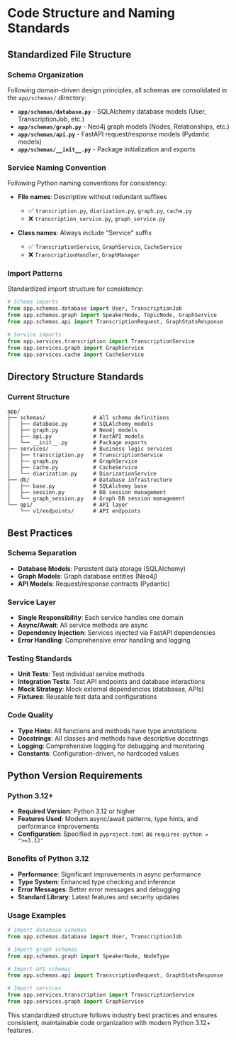 # Code Structure and Naming Standards

## Standardized File Structure

### **Schema Organization**
Following domain-driven design principles, all schemas are consolidated in the `app/schemas/` directory:

- **`app/schemas/database.py`** - SQLAlchemy database models (User, TranscriptionJob, etc.)
- **`app/schemas/graph.py`** - Neo4j graph models (Nodes, Relationships, etc.)
- **`app/schemas/api.py`** - FastAPI request/response models (Pydantic models)
- **`app/schemas/__init__.py`** - Package initialization and exports

### **Service Naming Convention**
Following Python naming conventions for consistency:

- **File names**: Descriptive without redundant suffixes
  - ✅ `transcription.py`, `diarization.py`, `graph.py`, `cache.py`
  - ❌ `transcription_service.py`, `graph_service.py`

- **Class names**: Always include "Service" suffix
  - ✅ `TranscriptionService`, `GraphService`, `CacheService`
  - ❌ `TranscriptionHandler`, `GraphManager`

### **Import Patterns**
Standardized import structure for consistency:

```python
# Schema imports
from app.schemas.database import User, TranscriptionJob
from app.schemas.graph import SpeakerNode, TopicNode, GraphService
from app.schemas.api import TranscriptionRequest, GraphStatsResponse

# Service imports
from app.services.transcription import TranscriptionService
from app.services.graph import GraphService
from app.services.cache import CacheService
```

## Directory Structure Standards

### **Current Structure**
```
app/
├── schemas/               # All schema definitions
│   ├── database.py        # SQLAlchemy models
│   ├── graph.py           # Neo4j models
│   ├── api.py             # FastAPI models
│   └── __init__.py        # Package exports
├── services/              # Business logic services
│   ├── transcription.py   # TranscriptionService
│   ├── graph.py           # GraphService
│   ├── cache.py           # CacheService
│   └── diarization.py     # DiarizationService
├── db/                    # Database infrastructure
│   ├── base.py            # SQLAlchemy base
│   ├── session.py         # DB session management
│   └── graph_session.py   # Graph DB session management
└── api/                   # API layer
    └── v1/endpoints/      # API endpoints
```

## Best Practices

### **Schema Separation**
- **Database Models**: Persistent data storage (SQLAlchemy)
- **Graph Models**: Graph database entities (Neo4j)
- **API Models**: Request/response contracts (Pydantic)

### **Service Layer**
- **Single Responsibility**: Each service handles one domain
- **Async/Await**: All service methods are async
- **Dependency Injection**: Services injected via FastAPI dependencies
- **Error Handling**: Comprehensive error handling and logging

### **Testing Standards**
- **Unit Tests**: Test individual service methods
- **Integration Tests**: Test API endpoints and database interactions
- **Mock Strategy**: Mock external dependencies (databases, APIs)
- **Fixtures**: Reusable test data and configurations

### **Code Quality**
- **Type Hints**: All functions and methods have type annotations
- **Docstrings**: All classes and methods have descriptive docstrings
- **Logging**: Comprehensive logging for debugging and monitoring
- **Constants**: Configuration-driven, no hardcoded values

## Python Version Requirements

### **Python 3.12+**
- **Required Version**: Python 3.12 or higher
- **Features Used**: Modern async/await patterns, type hints, and performance improvements
- **Configuration**: Specified in `pyproject.toml` as `requires-python = ">=3.12"`

### **Benefits of Python 3.12**
- **Performance**: Significant improvements in async performance
- **Type System**: Enhanced type checking and inference
- **Error Messages**: Better error messages and debugging
- **Standard Library**: Latest features and security updates

### **Usage Examples**
```python
# Import database schemas
from app.schemas.database import User, TranscriptionJob

# Import graph schemas
from app.schemas.graph import SpeakerNode, NodeType

# Import API schemas
from app.schemas.api import TranscriptionRequest, GraphStatsResponse

# Import services
from app.services.transcription import TranscriptionService
from app.services.graph import GraphService
```

This standardized structure follows industry best practices and ensures consistent, maintainable code organization with modern Python 3.12+ features.
